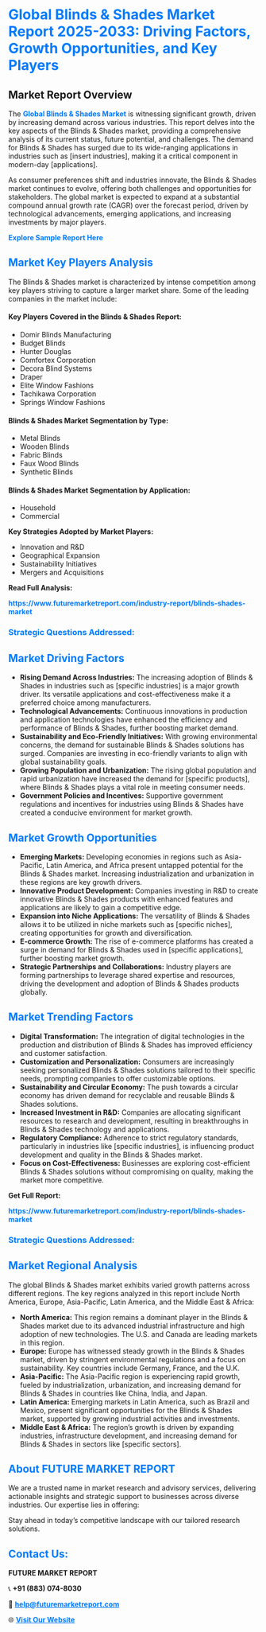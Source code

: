 <h1 style="color: #007BFF;">Global Blinds & Shades Market Report 2025-2033: Driving Factors, Growth Opportunities, and Key Players</h1>

<section id="overview">
<h2>Market Report Overview</h2>
<p>The <a href="https://www.futuremarketreport.com/industry-report/blinds-shades-market" style="color: #007BFF; text-decoration: none;"><strong>Global Blinds & Shades Market</strong></a> is witnessing significant growth, driven by increasing demand across various industries. This report delves into the key aspects of the Blinds & Shades market, providing a comprehensive analysis of its current status, future potential, and challenges. The demand for Blinds & Shades has surged due to its wide-ranging applications in industries such as [insert industries], making it a critical component in modern-day [applications].</p>
<p>As consumer preferences shift and industries innovate, the Blinds & Shades market continues to evolve, offering both challenges and opportunities for stakeholders. The global market is expected to expand at a substantial compound annual growth rate (CAGR) over the forecast period, driven by technological advancements, emerging applications, and increasing investments by major players.</p>
</section>

<section id="overview">
<p><a href="https://www.futuremarketreport.com/request-sample/reportId=85294" style="color: #007BFF; text-decoration: none;"><strong>Explore Sample Report Here</strong></a></p>
</section>

<section id="key-players">
<h2 style="color: #007BFF;">Market Key Players Analysis</h2>
<p>The Blinds & Shades market is characterized by intense competition among key players striving to capture a larger market share. Some of the leading companies in the market include:</p>
<h4>Key Players Covered in the Blinds & Shades Report:</h4>
<ul><li>Domir Blinds Manufacturing</li><li>Budget Blinds</li><li>Hunter Douglas</li><li>Comfortex Corporation</li><li>Decora Blind Systems</li><li>Draper</li><li>Elite Window Fashions</li><li>Tachikawa Corporation</li><li>Springs Window Fashions</li></ul>
<h4>Blinds & Shades Market Segmentation by Type:</h4>
<ul><li>Metal Blinds</li><li>Wooden Blinds</li><li>Fabric Blinds</li><li>Faux Wood Blinds</li><li>Synthetic Blinds</li></ul>

<h4>Blinds & Shades Market Segmentation by Application:</h4>
<ul><li>Household</li><li>Commercial</li></ul>
<p><strong>Key Strategies Adopted by Market Players:</strong></p>
<ul>
<li>Innovation and R&D</li>
<li>Geographical Expansion</li>
<li>Sustainability Initiatives</li>
<li>Mergers and Acquisitions</li>
</ul>
</section>

<section>
<p><strong>Read Full Analysis: </strong></p><a href="https://www.futuremarketreport.com/industry-report/blinds-shades-market" style="color: #007BFF; text-decoration: none;"><strong>https://www.futuremarketreport.com/industry-report/blinds-shades-market</strong></a>
<h3 style="color: #007BFF;">Strategic Questions Addressed:</h3>
</section>

<section id="driving-factors">
<h2 style="color: #007BFF;">Market Driving Factors</h2>
<ul>
<li><strong>Rising Demand Across Industries:</strong> The increasing adoption of Blinds & Shades in industries such as [specific industries] is a major growth driver. Its versatile applications and cost-effectiveness make it a preferred choice among manufacturers.</li>
<li><strong>Technological Advancements:</strong> Continuous innovations in production and application technologies have enhanced the efficiency and performance of Blinds & Shades, further boosting market demand.</li>
<li><strong>Sustainability and Eco-Friendly Initiatives:</strong> With growing environmental concerns, the demand for sustainable Blinds & Shades solutions has surged. Companies are investing in eco-friendly variants to align with global sustainability goals.</li>
<li><strong>Growing Population and Urbanization:</strong> The rising global population and rapid urbanization have increased the demand for [specific products], where Blinds & Shades plays a vital role in meeting consumer needs.</li>
<li><strong>Government Policies and Incentives:</strong> Supportive government regulations and incentives for industries using Blinds & Shades have created a conducive environment for market growth.</li>
</ul>
</section>

<section id="growth-opportunities">
<h2 style="color: #007BFF;">Market Growth Opportunities</h2>
<ul>
<li><strong>Emerging Markets:</strong> Developing economies in regions such as Asia-Pacific, Latin America, and Africa present untapped potential for the Blinds & Shades market. Increasing industrialization and urbanization in these regions are key growth drivers.</li>
<li><strong>Innovative Product Development:</strong> Companies investing in R&D to create innovative Blinds & Shades products with enhanced features and applications are likely to gain a competitive edge.</li>
<li><strong>Expansion into Niche Applications:</strong> The versatility of Blinds & Shades allows it to be utilized in niche markets such as [specific niches], creating opportunities for growth and diversification.</li>
<li><strong>E-commerce Growth:</strong> The rise of e-commerce platforms has created a surge in demand for Blinds & Shades used in [specific applications], further boosting market growth.</li>
<li><strong>Strategic Partnerships and Collaborations:</strong> Industry players are forming partnerships to leverage shared expertise and resources, driving the development and adoption of Blinds & Shades products globally.</li>
</ul>
</section>

<section id="trending-factors">
<h2 style="color: #007BFF;">Market Trending Factors</h2>
<ul>
<li><strong>Digital Transformation:</strong> The integration of digital technologies in the production and distribution of Blinds & Shades has improved efficiency and customer satisfaction.</li>
<li><strong>Customization and Personalization:</strong> Consumers are increasingly seeking personalized Blinds & Shades solutions tailored to their specific needs, prompting companies to offer customizable options.</li>
<li><strong>Sustainability and Circular Economy:</strong> The push towards a circular economy has driven demand for recyclable and reusable Blinds & Shades solutions.</li>
<li><strong>Increased Investment in R&D:</strong> Companies are allocating significant resources to research and development, resulting in breakthroughs in Blinds & Shades technology and applications.</li>
<li><strong>Regulatory Compliance:</strong> Adherence to strict regulatory standards, particularly in industries like [specific industries], is influencing product development and quality in the Blinds & Shades market.</li>
<li><strong>Focus on Cost-Effectiveness:</strong> Businesses are exploring cost-efficient Blinds & Shades solutions without compromising on quality, making the market more competitive.</li>
</ul>
</section>

<section>
<p><strong>Get Full Report: </strong></p><a href="https://www.futuremarketreport.com/industry-report/blinds-shades-market" style="color: #007BFF; text-decoration: none;"><strong>https://www.futuremarketreport.com/industry-report/blinds-shades-market</strong></a>
<h3 style="color: #007BFF;">Strategic Questions Addressed:</h3>
</section>


<section id="regional-analysis">
<h2 style="color: #007BFF;">Market Regional Analysis</h2>
<p>The global Blinds & Shades market exhibits varied growth patterns across different regions. The key regions analyzed in this report include North America, Europe, Asia-Pacific, Latin America, and the Middle East & Africa:</p>
<ul>
<li><strong>North America:</strong> This region remains a dominant player in the Blinds & Shades market due to its advanced industrial infrastructure and high adoption of new technologies. The U.S. and Canada are leading markets in this region.</li>
<li><strong>Europe:</strong> Europe has witnessed steady growth in the Blinds & Shades market, driven by stringent environmental regulations and a focus on sustainability. Key countries include Germany, France, and the U.K.</li>
<li><strong>Asia-Pacific:</strong> The Asia-Pacific region is experiencing rapid growth, fueled by industrialization, urbanization, and increasing demand for Blinds & Shades in countries like China, India, and Japan.</li>
<li><strong>Latin America:</strong> Emerging markets in Latin America, such as Brazil and Mexico, present significant opportunities for the Blinds & Shades market, supported by growing industrial activities and investments.</li>
<li><strong>Middle East & Africa:</strong> The region’s growth is driven by expanding industries, infrastructure development, and increasing demand for Blinds & Shades in sectors like [specific sectors].</li>
</ul>
</section>

<footer>
<h2 style="color: #007BFF;">About FUTURE MARKET REPORT</h2>
<p>We are a trusted name in market research and advisory services, delivering actionable insights and strategic support to businesses across diverse industries. Our expertise lies in offering:</p>

<p>Stay ahead in today’s competitive landscape with our tailored research solutions.</p>

<h2 style="color: #007BFF;">Contact Us:</h2>
<p><strong>FUTURE MARKET REPORT</strong></p>
<p>📞 <strong>+91 (883) 074-8030</strong></p>
<p>📧 <strong><a href="mailto:help@futuremarketreport.com" style="color: #007BFF;">help@futuremarketreport.com</a></strong></p>
<p>🌐 <strong><a href="https://www.futuremarketreport.com/" style="color: #007BFF;">Visit Our Website</a></strong></p>
</footer>
